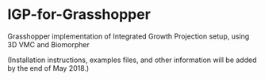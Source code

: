 # IGP-for-Grasshopper
Grasshopper implementation of Integrated Growth Projection setup, using 3D VMC and Biomorpher

(Installation instructions, examples files, and other information will be added by the end of May 2018.)
